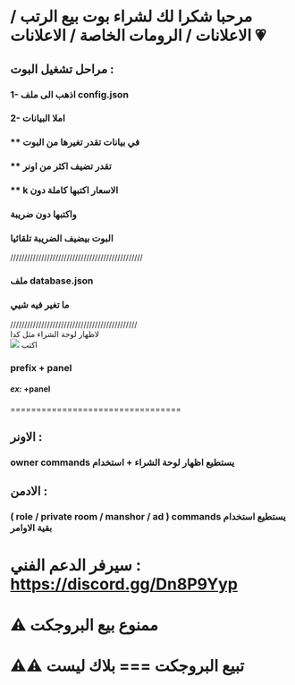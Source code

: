 # مرحبا شكرا لك لشراء بوت بيع الرتب / الاعلانات / الرومات الخاصة / الاعلانات 💗
## مراحل تشغيل البوت :

### 1- اذهب الى ملف config.json

### 2- املا البيانات

### ** في بيانات تقدر تغيرها من البوت <br>
### ** تقدر تضيف اكثر من اونر <br>
### ** k الاسعار اكتبها كاملة دون <br>
 ###  واكتبها دون ضريبة <br>
  ### البوت بيضيف الضريبة تلقائيا <br>
/////////////////////////////////////////////// <br>
### ملف database.json <br>
### ما تغير فيه شيي <br>
/////////////////////////////////////////////<br>
لاظهار لوحة الشراء مثل كدا 
<br>
<img src="https://i.ibb.co/zF7j0bL/Screenshot-2023-07-20-090823.png">
اكتب <br>
### prefix + panel
#### *__ex:__* +panel <br>
================================= <br>
## الاونر : <br>
### owner commands يستطيع اظهار لوحة الشراء + استخدام 
## الادمن : <br>
###  ( role / private room / manshor / ad ) commands يستطيع استخدام بقية الاوامر 

# سيرفر الدعم الفني : https://discord.gg/Dn8P9Yyp
# ⚠️ ممنوع بيع البروجكت
# ⚠️⚠️ تبيع البروجكت === بلاك ليست


